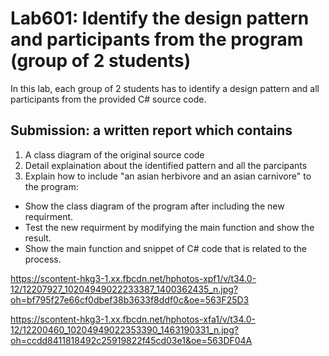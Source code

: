 # Lab601: Identify the design pattern and participants from the program (group of 2 students)

In this lab, each group of 2 students has to identify a design pattern and all participants 
from the provided C# source code. 

## Submission: a written report which contains

1. A class diagram of the original source code
2. Detail explaination about the identified pattern and all the parcipants
3. Explain how to include "an asian herbivore and an asian carnivore" to the program: 
  - Show the class diagram of the program after including the new requirment.
  - Test the new requirment by modifying the main function and show the result.
  - Show the main function and snippet of C# code that is related to the process.

https://scontent-hkg3-1.xx.fbcdn.net/hphotos-xpf1/v/t34.0-12/12207927_10204949022233387_1400362435_n.jpg?oh=bf795f27e66cf0dbef38b3633f8ddf0c&oe=563F25D3

https://scontent-hkg3-1.xx.fbcdn.net/hphotos-xfa1/v/t34.0-12/12200460_10204949022353390_1463190331_n.jpg?oh=ccdd8411818492c25919822f45cd03e1&oe=563DF04A
